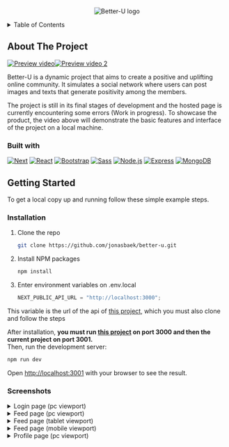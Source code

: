 
</br>
<p align="center">
    <img  src="https://i.imgur.com/HTqL6jV.png" alt="Better-U logo"/>
</p>
<!-- TABLE OF CONTENTS -->
<details>
  <summary>Table of Contents</summary>
  <ol>
    <li>
      <a href="#about-the-project">About The Project</a>
      <ul>
        <li><a href="#built-with">Built With</a></li>
      </ul>
    </li>
    <li>
      <a href="#getting-started">Getting Started</a>
      <ul>
        <li><a href="#installation">Installation</a></li>
      </ul>
    </li>
    <li>
      <a href="#screenshots">Screenshots</a>    
    </li>
  </ol>
</details>



<!-- ABOUT THE PROJECT -->
## About The Project


[![Preview video](https://img.youtube.com/vi/M9yqBF2AST0/0.jpg)](https://youtu.be/M9yqBF2AST0)[![Preview video 2](https://img.youtube.com/vi/2WGtZGrooN8/0.jpg)](https://youtu.be/2WGtZGrooN8)

<p>Better-U is a dynamic project that aims to create a positive and uplifting online community. It simulates a social network where users can post images and texts that generate positivity among the members.

The project is still in its final stages of development and the hosted page is currently encountering some errors (Work in progress). To showcase the product, the video above will demonstrate the basic features and interface of the project on a local machine.

</p>



### Built with

[![Next][Next.js]][Next-url] [![React][React.js]][React-url] [![Bootstrap][Bootstrap.com]][Bootstrap-url]  [![Sass][Sass.com]][Sass-url]  [![Node.js][Node.com]][Node-url] [![Express][Express.com]][Express-url]  [![MongoDB][MongoDB.com]][MongoDB-url]


<!-- GETTING STARTED -->
## Getting Started
To get a local copy up and running follow these simple example steps.

### Installation

1. Clone the repo
   ```sh
   git clone https://github.com/jonasbaek/better-u.git
   ```
2. Install NPM packages
   ```sh
   npm install
   ```
3. Enter environment variables on .env.local
   ```js
   NEXT_PUBLIC_API_URL = "http://localhost:3000";
   ```
   
This variable is the url of the api of [this project], which you must also clone and follow the steps
</br>


After installation, <b>you must run [this project] on port 3000 and then the current project on port 3001.</b>
</br>
Then, run the development server: 
   ```js
   npm run dev
   ```
Open [http://localhost:3001](http://localhost:3001) with your browser to see the result.


### Screenshots
<details>
  <summary>Login page (pc viewport)</summary>
  <img src="https://i.imgur.com/bqBS8DG.png" alt="screenshot1#"/>
</details>
<details>
  <summary>Feed page (pc viewport)</summary>
  <img src="https://i.imgur.com/4yoZC5a.png" alt="screenshot2#"/>
</details>
<details>
  <summary>Feed page (tablet viewport)</summary>
  <img src="https://i.imgur.com/O1z2nCh.png" alt="screenshot3#"/>
</details>
<details>
  <summary>Feed page (mobile viewport)</summary>
  <img src="https://i.imgur.com/6hxeP6a.png" alt="screenshot3#"/>
</details>
<details>
  <summary>Profile page (pc viewport)</summary>
  <img src="https://i.imgur.com/48QtWag.png" alt="screenshot3#"/>
</details>

<br/>


<!-- MARKDOWN LINKS & IMAGES -->
[Next.js]: https://img.shields.io/badge/next.js-000000?style=for-the-badge&logo=nextdotjs&logoColor=white
[Next-url]: https://nextjs.org/
[React.js]: https://img.shields.io/badge/React-20232A?style=for-the-badge&logo=react&logoColor=61DAFB
[React-url]: https://reactjs.org/
[Bootstrap.com]: https://img.shields.io/badge/Bootstrap-563D7C?style=for-the-badge&logo=bootstrap&logoColor=white
[Bootstrap-url]: https://getbootstrap.com
[Sass.com]: https://img.shields.io/badge/Sass-CD6799?style=for-the-badge&logo=sass&logoColor=white
[Sass-url]: https://sass-lang.com
[Node.com]:https://img.shields.io/badge/Node.js-68A063?style=for-the-badge&logo=node.js&logoColor=white
[Node-url]: https://nodejs.org/en/
[Express.com]:https://img.shields.io/badge/Express-000000?style=for-the-badge&logo=express&logoColor=white
[Express-url]: https://expressjs.com
[MongoDB.com]: https://img.shields.io/badge/MongoDB-3FA037?style=for-the-badge&logo=mongodb&logoColor=white
[MongoDB-url]: https://www.mongodb.com
[this project]: https://github.com/jonasbaek/better-u-api


